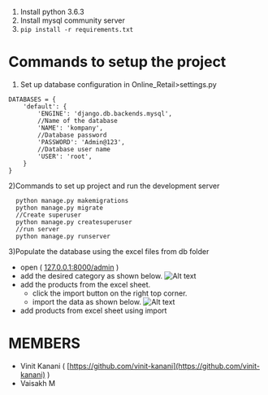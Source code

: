 1) Install python 3.6.3
2) Install mysql community server
3) ```pip install -r requirements.txt```


# Commands to setup the project
1) Set up database configuration in Online_Retail>settings.py
```
DATABASES = {
    'default': {
        'ENGINE': 'django.db.backends.mysql',
        //Name of the database
        'NAME': 'kompany',
        //Database password
        'PASSWORD': 'Admin@123',
        //Database user name
        'USER': 'root',
    }
}
```

2)Commands to set up project and run the development server
```
  python manage.py makemigrations
  python manage.py migrate
  //Create superuser
  python manage.py createsuperuser
  //run server
  python manage.py runserver
 ```
3)Populate the database using the excel files from db folder
  - open  ( [127.0.0.1:8000/admin](127.0.0.1:8000/admin) )
  - add the desired category as shown below.
    ![Alt text](https://raw.githubusercontent.com/vinit-kanani/Online_Retail/master/screenshots/Screenshot%20(2).png "Optional title")
  - add the products from the excel sheet.
    - click the import button on the right top corner.
    - import the data as shown below.
    ![Alt text](https://raw.githubusercontent.com/vinit-kanani/Online_Retail/master/screenshots/Screenshot%20(3).png "Optional title")
  - add products from excel sheet using import
  

# MEMBERS
- Vinit Kanani ( [https://github.com/vinit-kanani](https://github.com/vinit-kanani) )
- Vaisakh M
